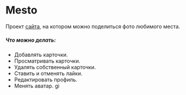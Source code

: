 # Mesto  
Проект [сайта](https://artem-chumak.github.io/mesto/), на котором можно поделиться фото любимого места.

##### Что можно делать:
- Добавлять карточки.
- Просматривать карточки.
- Удалять собственный карточки.
- Ставить и отменять лайки.
- Редактировать профиль.
- Менять аватар.
gi

